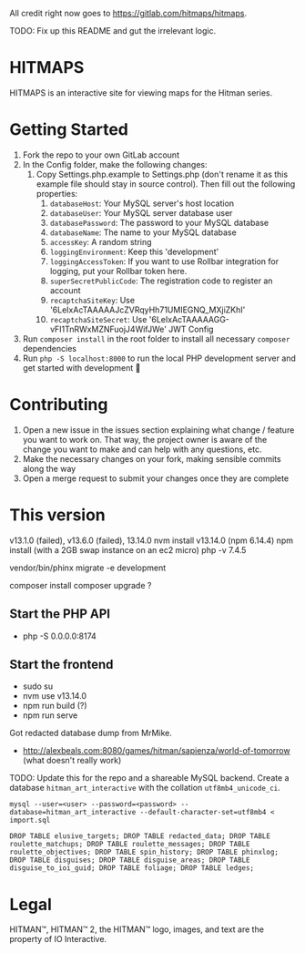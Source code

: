 All credit right now goes to https://gitlab.com/hitmaps/hitmaps.

TODO: Fix up this README and gut the irrelevant logic.

# HITMAPS
HITMAPS is an interactive site for viewing maps for the Hitman series.

# Getting Started
1. Fork the repo to your own GitLab account
2. In the Config folder, make the following changes:
    1. Copy Settings.php.example to Settings.php (don't rename it as this example file should stay in source control). Then fill out the following properties:
        1. `databaseHost`: Your MySQL server's host location
        2. `databaseUser`: Your MySQL server database user
        3. `databasePassword`: The password to your MySQL database
        4. `databaseName`: The name to your MySQL database
        5. `accessKey`: A random string
        6. `loggingEnvironment`: Keep this 'development'
        7. `loggingAccessToken`: If you want to use Rollbar integration for logging,
        put your Rollbar token here.
        8. `superSecretPublicCode`: The registration code to register an account
        9. `recaptchaSiteKey`: Use '6LeIxAcTAAAAAJcZVRqyHh71UMIEGNQ_MXjiZKhI'
        10. `recaptchaSiteSecret`: Use '6LeIxAcTAAAAAGG-vFI1TnRWxMZNFuojJ4WifJWe'
JWT Config
4. Run `composer install` in the root folder to install all necessary `composer` dependencies
6. Run `php -S localhost:8000` to run the local PHP development server and get started with development 🙂

# Contributing
1. Open a new issue in the issues section explaining what change / feature you want to work on. That way, the project owner is aware of the change you want to make and can help with any questions, etc.
2. Make the necessary changes on your fork, making sensible commits along the way
3. Open a merge request to submit your changes once they are complete

# This version
v13.1.0 (failed), v13.6.0 (failed), 13.14.0
nvm install v13.14.0 (npm 6.14.4)
npm install (with a 2GB swap instance on an ec2 micro)
php -v 7.4.5

vendor/bin/phinx migrate -e development

composer install
composer upgrade ?

## Start the PHP API
* php -S 0.0.0.0:8174

## Start the frontend
* sudo su
* nvm use v13.14.0
* npm run build (?)
* npm run serve

Got redacted database dump from MrMike.
- http://alexbeals.com:8080/games/hitman/sapienza/world-of-tomorrow (what doesn't really work)

TODO: Update this for the repo and a shareable MySQL backend.
Create a database `hitman_art_interactive` with the collation `utf8mb4_unicode_ci`.

`mysql --user=<user> --password=<password> --database=hitman_art_interactive --default-character-set=utf8mb4 < import.sql`

`DROP TABLE elusive_targets; DROP TABLE redacted_data; DROP TABLE roulette_matchups; DROP TABLE roulette_messages; DROP TABLE roulette_objectives; DROP TABLE spin_history; DROP TABLE phinxlog; DROP TABLE disguises; DROP TABLE disguise_areas; DROP TABLE disguise_to_ioi_guid; DROP TABLE foliage; DROP TABLE ledges;`

# Legal
HITMAN™, HITMAN™ 2, the HITMAN™ logo, images, and text are the property of IO Interactive.